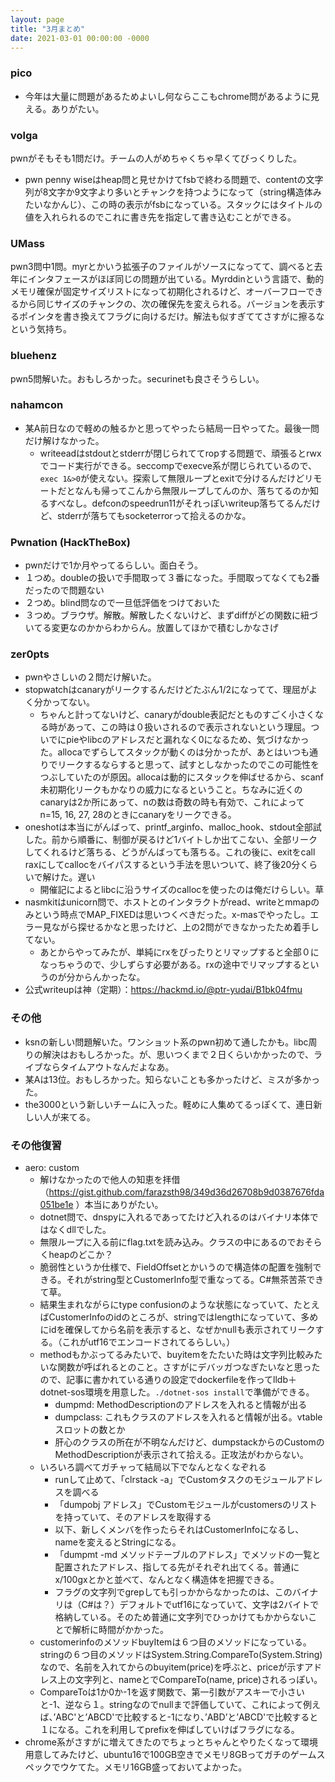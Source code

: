 ```yaml
---
layout: page
title: "3月まとめ"
date: 2021-03-01 00:00:00 -0000
---
```

### pico
- 今年は大量に問題があるためよいし何ならここもchrome問があるように見える。ありがたい。

### volga
pwnがそもそも1問だけ。チームの人がめちゃくちゃ早くてびっくりした。
- pwn penny wiseはheap問と見せかけてfsbで終わる問題で、contentの文字列が8文字か9文字より多いとチャンクを持つようになって（string構造体みたいなかんじ）、この時の表示がfsbになっている。スタックにはタイトルの値を入れられるのでこれに書き先を指定して書き込むことができる。

### UMass
pwn3問中1問。myrとかいう拡張子のファイルがソースになってて、調べると去年にインタフェースがほぼ同じの問題が出ている。Myrddinという言語で、動的メモリ確保が固定サイズリストになって初期化されるけど、オーバーフローできるから同じサイズのチャンクの、次の確保先を変えられる。バージョンを表示するポインタを書き換えてフラグに向けるだけ。解法も似すぎててさすがに擦るなという気持ち。

### bluehenz
pwn5問解いた。おもしろかった。securinetも良さそうらしい。

### nahamcon
- 某A前日なので軽めの触るかと思ってやったら結局一日やってた。最後一問だけ解けなかった。
    - writeeadはstdoutとstderrが閉じられててropする問題で、頑張るとrwxでコード実行ができる。seccompでexecve系が閉じられているので、`exec 1&>0`が使えない。探索して無限ループとexitで分けるんだけどリモートだとなんも帰ってこんから無限ループしてんのか、落ちてるのか知るすべなし。defconのspeedrun11がそれっぽいwriteup落ちてるんだけど、stderrが落ちてもsocketerrorって拾えるのかな。

### Pwnation (HackTheBox)
- pwnだけで1か月やってるらしい。面白そう。
- １つめ。doubleの扱いで手間取って３番になった。手間取ってなくても2番だったので問題ない
- ２つめ。blind問なので一旦低評価をつけておいた
- ３つめ。ブラウザ。解散。解散したくないけど、まずdiffがどの関数に紐づいてる変更なのかからわからん。放置してほかで積むしかなさげ

### zer0pts
- pwnやさしいの２問だけ解いた。
- stopwatchはcanaryがリークするんだけどたぶん1/2になってて、理屈がよく分かってない。
    - ちゃんと計ってないけど、canaryがdouble表記だとものすごく小さくなる時があって、この時は０扱いされるので表示されないという理屈。ついでにpieやlibcのアドレスだと漏れなく0になるため、気づけなかった。allocaでずらしてスタックが動くのは分かったが、あとはいつも通りでリークするならすると思って、試すとしなかったのでこの可能性をつぶしていたのが原因。allocaは動的にスタックを伸ばせるから、scanf未初期化リークもかなりの威力になるということ。ちなみに近くのcanaryは2か所にあって、nの数は奇数の時も有効で、これによってn=15, 16, 27, 28のときにcanaryをリークできる。
- oneshotは本当にがんばって、printf_arginfo、malloc_hook、stdout全部試した。前から順番に、制御が戻るけど1バイトしか出てこない、全部リークしてくれるけど落ちる、どうがんばっても落ちる。これの後に、exitをcall raxにしてcallocをバイパスするという手法を思いついて、終了後20分くらいで解けた。遅い
    - 開催記によるとlibcに沿うサイズのcallocを使ったのは俺だけらしい。草
- nasmkitはunicorn問で、ホストとのインタラクトがread、writeとmmapのみという時点でMAP_FIXEDは思いつくべきだった。x-masでやったし。エラー見ながら探せるかなと思ったけど、上の2問ができなかったため着手してない。
    - あとからやってみたが、単純にrxをぴったりとリマップすると全部０になっちゃうので、少しずらす必要がある。rxの途中でリマップするというのが分からんかったな。
- 公式writeupは神（定期）：https://hackmd.io/@ptr-yudai/B1bk04fmu

### その他
- ksnの新しい問題解いた。ワンショット系のpwn初めて通したかも。libc周りの解決はおもしろかった。が、思いつくまで２日くらいかかったので、ライブならタイムアウトなんだよなあ。
- 某Aは13位。おもしろかった。知らないことも多かったけど、ミスが多かった。
- the3000という新しいチームに入った。軽めに人集めてるっぽくて、連日新しい人が来てる。

### その他復習
- aero: custom
    - 解けなかったので他人の知恵を拝借（https://gist.github.com/farazsth98/349d36d26708b9d0387676fda051be1e ）本当にありがたい。
    - dotnet問で、dnspyに入れるであってたけど入れるのはバイナリ本体ではなくdllでした。
    - 無限ループに入る前にflag.txtを読み込み。クラスの中にあるのでおそらくheapのどこか？
    - 脆弱性というか仕様で、FieldOffsetとかいうので構造体の配置を強制できる。それがstring型とCustomerInfo型で重なってる。C#無茶苦茶できて草。
    - 結果生まれながらにtype confusionのような状態になっていて、たとえばCustomerInfoのidのところが、stringではlengthになっていて、多めにidを確保してから名前を表示すると、なぜかnullも表示されてリークする。（これがutf16でエンコードされてるらしい。）
    - methodもかぶってるみたいで、buyitemをたたいた時は文字列比較みたいな関数が呼ばれるとのこと。さすがにデバッガつなぎたいなと思ったので、記事に書かれている通りの設定でdockerfileを作ってlldb＋dotnet-sos環境を用意した。`./dotnet-sos install`で準備ができる。
        - dumpmd: MethodDescriptionのアドレスを入れると情報が出る
        - dumpclass: これもクラスのアドレスを入れると情報が出る。vtableスロットの数とか
        - 肝心のクラスの所在が不明なんだけど、dumpstackからのCustomのMethodDescriptionが表示されて拾える。正攻法がわからない。
    - いろいろ調べてガチャって結局以下でなんとなくなぞれる
        - runして止めて、「clrstack -a」でCustomタスクのモジュールアドレスを調べる
        - 「dumpobj アドレス」でCustomモジュールがcustomersのリストを持っていて、そのアドレスを取得する
        - 以下、新しくメンバを作ったらそれはCustomerInfoになるし、nameを変えるとStringになる。
        - 「dumpmt -md メソッドテーブルのアドレス」でメソッドの一覧と配置されたアドレス、指してる先がそれぞれ出てくる。普通にx/100gxとかと並べて、なんとなく構造体を把握できる。
        - フラグの文字列でgrepしても引っかからなかったのは、このバイナリは（C#は？）デフォルトでutf16になっていて、文字は2バイトで格納している。そのため普通に文字列でひっかけてもかからないことで解析に時間がかかった。
    - customerinfoのメソッドbuyItemは６つ目のメソッドになっている。stringの６つ目のメソッドはSystem.String.CompareTo(System.String)なので、名前を入れてからのbuyitem(price)を呼ぶと、priceが示すアドレス上の文字列と、nameとでCompareTo(name, price)されるっぽい。
    - CompareToは1か0か-1を返す関数で、第一引数がアスキーで小さいと-1、逆なら１。stringなのでnullまで評価していて、これによって例えば、’ABC'と’ABCD'で比較すると-1になり、’ABD’と’ABCD'で比較すると１になる。これを利用してprefixを伸ばしていけばフラグになる。
- chrome系がさすがに増えてきたのでちょっとちゃんとやりたくなって環境用意してみたけど、ubuntu16で100GB空きでメモリ8GBってガチのゲームスペックでウケてた。メモリ16GB盛っておいてよかった。